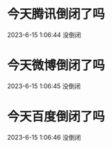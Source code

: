 # 今天腾讯倒闭了吗

2023-6-15 1:06:44 没倒闭

# 今天微博倒闭了吗

2023-6-15 1:06:45 没倒闭

# 今天百度倒闭了吗

2023-6-15 1:06:46 没倒闭

